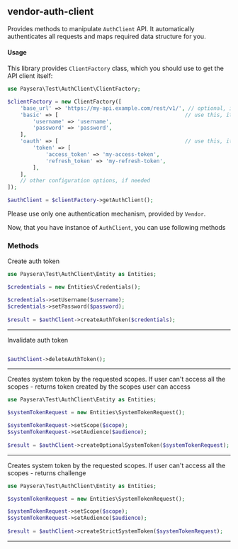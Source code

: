 
## vendor-auth-client

Provides methods to manipulate `AuthClient` API.
It automatically authenticates all requests and maps required data structure for you.

#### Usage

This library provides `ClientFactory` class, which you should use to get the API client itself:

```php
use Paysera\Test\AuthClient\ClientFactory;

$clientFactory = new ClientFactory([
    'base_url' => 'https://my-api.example.com/rest/v1/', // optional, in case you need a custom one.
    'basic' => [                                        // use this, it API requires Basic authentication.
        'username' => 'username',
        'password' => 'password',
    ],
    'oauth' => [                                        // use this, it API requires OAuth v2 authentication.
        'token' => [
            'access_token' => 'my-access-token',
            'refresh_token' => 'my-refresh-token',
        ],
    ],
    // other configuration options, if needed
]);

$authClient = $clientFactory->getAuthClient();
```

Please use only one authentication mechanism, provided by `Vendor`.

Now, that you have instance of `AuthClient`, you can use following methods
### Methods

    
Create auth token


```php
use Paysera\Test\AuthClient\Entity as Entities;

$credentials = new Entities\Credentials();

$credentials->setUsername($username);
$credentials->setPassword($password);
    
$result = $authClient->createAuthToken($credentials);
```
---

Invalidate auth token


```php

$authClient->deleteAuthToken();
```
---


Creates system token by the requested scopes. If user can&#039;t access all the scopes - returns token created by the scopes user can access


```php
use Paysera\Test\AuthClient\Entity as Entities;

$systemTokenRequest = new Entities\SystemTokenRequest();

$systemTokenRequest->setScope($scope);
$systemTokenRequest->setAudience($audience);
    
$result = $authClient->createOptionalSystemToken($systemTokenRequest);
```
---


Creates system token by the requested scopes. If user can&#039;t access all the scopes - returns challenge


```php
use Paysera\Test\AuthClient\Entity as Entities;

$systemTokenRequest = new Entities\SystemTokenRequest();

$systemTokenRequest->setScope($scope);
$systemTokenRequest->setAudience($audience);
    
$result = $authClient->createStrictSystemToken($systemTokenRequest);
```
---




